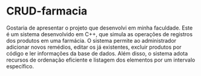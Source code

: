 # CRUD-farmacia
Gostaria de apresentar o projeto que desenvolvi em minha faculdade. Este é um sistema desenvolvido em C++, que simula as operações de registros dos produtos em uma farmácia. O sistema permite ao administrador adicionar novos remédios, editar os já existentes, excluir produtos por código e ler informações da base de dados. Além disso, o sistema adota recursos de ordenação eficiente e listagem dos elementos por um intervalo específico.


